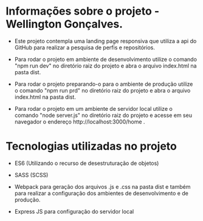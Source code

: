 # Informações sobre o projeto -  Wellington Gonçalves.

- Este projeto contempla uma landing page responsiva que utiliza a api do GitHub para realizar a pesquisa de perfis e repositórios.

- Para rodar o projeto em ambiente de desenvolvimento utilize o comando "npm run dev" no diretório raiz do projeto e abra o arquivo index.html na pasta dist.

- Para rodar o projeto preparando-o para o ambiente de produção utilize o comando "npm run prd" no diretório raiz do projeto e abra o arquivo index.html na pasta dist.

- Para rodar o projeto em um ambiente de servidor local utilize o comando "node server.js" no diretório raiz do projeto e acesse em seu navegador o endereço http://localhost:3000/home .

# Tecnologias utilizadas no projeto

- ES6 (Utilizando o recurso de desestruturação de objetos)

- SASS (SCSS)

- Webpack para geração dos arquivos .js e .css na pasta dist e também para realizar a configuração dos ambientes de desenvolvimento e de produção.

- Express JS para configuração do servidor local
 
